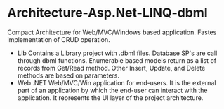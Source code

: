 # Architecture-Asp.Net-LINQ-dbml
Compact Architecture for Web/MVC/Windows based application. Fastes implementation of CRUD operation.

- Lib
  Contains a Library project with .dbml files. Database SP's are call through dbml functions. Enumerable based models return as a list of records from Get/Read method. Other Insert, Update, and Delete methods are based on parameters.
- Web
  .NET Web/MVC/Win application for end-users. It is the external part of an application by which the end-user can interact with the application. It represents the UI layer of the project architecture. 
